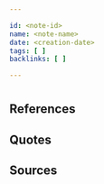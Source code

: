 ```yaml
---

id: <note-id>
name: <note-name>
date: <creation-date>
tags: [ ]
backlinks: [ ]

---
```


# <note-name>

## References

## Quotes

## Sources
